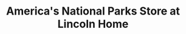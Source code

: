 ---
title: "America's National Parks Store at Lincoln Home"
url: /springfield/americas-national-parks-store-at-lincoln-home/
shop: gift
---